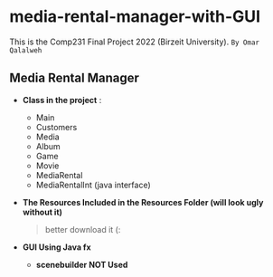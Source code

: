 # media-rental-manager-with-GUI  
This is the Comp231 Final Project 2022 (Birzeit University).  `By Omar Qalalweh`
## Media Rental Manager
   - **Class in the project** :
     - Main
     - Customers
     - Media
     - Album
     - Game
     - Movie
     - MediaRental
     - MediaRentalInt (java interface)
  
   - **The Resources Included in the Resources Folder (will look ugly without it)**
        > better download it (:
   - **GUI Using Java fx**
     - **scenebuilder NOT Used**

